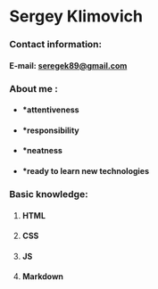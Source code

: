 # Sergey Klimovich
### Contact information:
#### E-mail: seregek89@gmail.com
### About me : 
* #### *attentiveness 
* #### *responsibility
* #### *neatness 
* #### *ready to learn new technologies
### Basic knowledge:
1. #### HTML
2. #### CSS
3. #### JS
4. #### Markdown 
